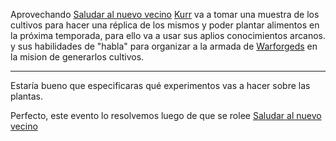 Aprovechando [Saludar al nuevo vecino](../../!EVENTOS/Saludar%20al%20nuevo%20vecino.md) [Kurr](Kurr.md) va a tomar una muestra de los cultivos para hacer una réplica de los mismos y poder plantar alimentos en la próxima temporada, para ello va a usar sus aplios conocimientos arcanos. y sus habilidades de "habla" para organizar a la armada de [Warforgeds](../../../../Puckonia/Recursos%20especiales%20y%20Assets%20del%20reino/Warforgeds.md) en la mision de generarlos cultivos.

---

Estaría bueno que especificaras qué experimentos vas a hacer sobre las plantas.

Perfecto, este evento lo resolvemos luego de que se rolee [Saludar al nuevo vecino](../../!EVENTOS/Saludar%20al%20nuevo%20vecino.md)


